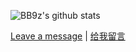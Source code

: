 ![BB9z's github stats](https://github-readme-stats.vercel.app/api?username=bb9z&show_icons=1&hide_border=1&hide_title=1)

[Leave a message](https://github.com/BB9z/BB9z/issues/new/choose) | [给我留言](https://github.com/BB9z/BB9z/issues/new/choose)

